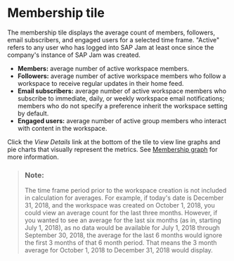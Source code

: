 <!-- loio4f0011b38f8d4e4d8a572f88119dc2e2 -->

# Membership tile

The membership tile displays the average count of members, followers, email subscribers, and engaged users for a selected time frame. "Active" refers to any user who has logged into SAP Jam at least once since the company's instance of SAP Jam was created.

-   **Members:** average number of active workspace members.
-   **Followers:** average number of active workspace members who follow a workspace to receive regular updates in their home feed.
-   **Email subscribers:** average number of active workspace members who subscribe to immediate, daily, or weekly workspace email notifications; members who do not specify a preference inherit the workspace setting by default.
-   **Engaged users:** average number of active group members who interact with content in the workspace.

Click the *View Details* link at the bottom of the tile to view line graphs and pie charts that visually represent the metrics. See [Membership graph](membership-graph-b488153.md) for more information.

> ### Note:  
> The time frame period prior to the workspace creation is not included in calculation for averages. For example, if today's date is December 31, 2018, and the workspace was created on October 1, 2018, you could view an average count for the last three months. However, if you wanted to see an average for the last six months \(as in, starting July 1, 2018\), as no data would be available for July 1, 2018 through September 30, 2018, the average for the last 6 months would ignore the first 3 months of that 6 month period. That means the 3 month average for October 1, 2018 to December 31, 2018 would display.


